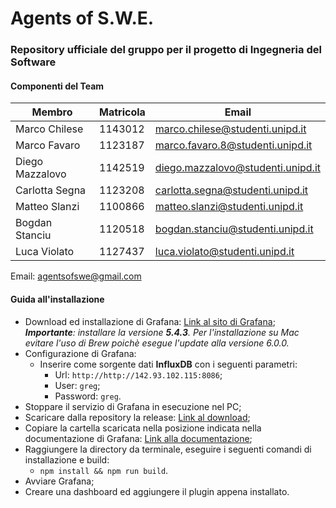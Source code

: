 # Agents of S.W.E.
### Repository ufficiale del gruppo per il progetto di Ingegneria del Software

#### Componenti del Team 
| Membro | Matricola | Email |
|---------|-----------|-------|
Marco Chilese | 1143012 | marco.chilese@studenti.unipd.it
Marco Favaro  | 1123187 | marco.favaro.8@studenti.unipd.it
Diego Mazzalovo | 1142519 | diego.mazzalovo@studenti.unipd.it
Carlotta Segna | 1123208 | carlotta.segna@studenti.unipd.it
Matteo Slanzi | 1100866 | matteo.slanzi@studenti.unipd.it
Bogdan Stanciu | 1120518 | bogdan.stanciu@studenti.unipd.it
Luca Violato | 1127437 | luca.violato@studenti.unipd.it

Email: agentsofswe@gmail.com

#### Guida all'installazione 
- Download ed installazione di Grafana: [Link al sito di Grafana](https://grafana.com/grafana/download/5.4.3); </br>
***Importante**: installare la versione **5.4.3**. Per l'installazione su Mac evitare l'uso di Brew poichè esegue l'update alla versione 6.0.0.*
- Configurazione di Grafana:
  - Inserire come sorgente dati **InfluxDB** con i seguenti parametri:
    - Url: `http://http://142.93.102.115:8086`;
    - User: `greg`;
    - Password: `greg`.
- Stoppare il servizio di Grafana in esecuzione nel PC;
- Scaricare dalla repository la release: [Link al download](https://github.com/AgentsOfSWE/Code-Official/archive/v0.1.zip);
- Copiare la cartella scaricata nella posizione indicata nella documentazione di Grafana: [Link alla documentazione](http://docs.grafana.org/plugins/installation/);
- Raggiungere la directory da terminale, eseguire i seguenti comandi di installazione e build:
  - `npm install && npm run build`.
- Avviare Grafana;
- Creare una dashboard ed aggiungere il plugin appena installato.   
